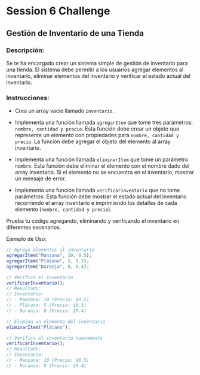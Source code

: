 # Session 6 Challenge

## Gestión de Inventario de una Tienda

### Descripción:

Se te ha encargado crear un sistema simple de gestión de inventario para una tienda. El sistema debe permitir a los usuarios agregar elementos al inventario, eliminar elementos del inventario y verificar el estado actual del inventario.

### Instrucciones:

- Crea un array vacío llamado `inventario`.

- Implementa una función llamada `agregarItem` que tome tres parámetros: `nombre, cantidad y precio`. Esta función debe crear un objeto que represente un elemento con propiedades para `nombre, cantidad y precio`. La función debe agregar el objeto del elemento al array inventario.

- Implementa una función llamada `eliminarItem` que tome un parámetro `nombre`. Esta función debe eliminar el elemento con el nombre dado del array inventario. Si el elemento no se encuentra en el inventario, mostrar un mensaje de error.

- Implementa una función llamada `verificarInventario` que no tome parámetros. Esta función debe mostrar el estado actual del inventario recorriendo el array inventario e imprimiendo los detalles de cada elemento (`nombre, cantidad y precio`).

Prueba tu código agregando, eliminando y verificando el inventario en diferentes escenarios.

Ejemplo de Uso:

```js
// Agrega elementos al inventario
agregarItem("Manzana", 10, 0.5);
agregarItem("Plátano", 5, 0.3);
agregarItem("Naranja", 8, 0.4);

// Verifica el inventario
verificarInventario();
// Resultado:
// Inventario:
// - Manzana: 10 (Precio: $0.5)
// - Plátano: 5 (Precio: $0.3)
// - Naranja: 8 (Precio: $0.4)

// Elimina un elemento del inventario
eliminarItem("Plátano");

// Verifica el inventario nuevamente
verificarInventario();
// Resultado:
// Inventario:
// - Manzana: 10 (Precio: $0.5)
// - Naranja: 8 (Precio: $0.4)
```
